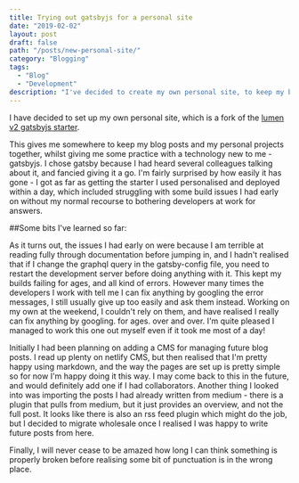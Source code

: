 ```yaml
---
title: Trying out gatsbyjs for a personal site
date: "2019-02-02"
layout: post
draft: false
path: "/posts/new-personal-site/"
category: "Blogging"
tags:
  - "Blog"
  - "Development"
description: "I've decided to create my own personal site, to keep my blog posts and personal projects together in one place. This is a bit of a meta post on what I've learned putting this together using gatsbyjs."
---
```


I have decided to set up my own personal site, which is a fork of the [lumen v2 gatsbyjs starter](https://www.gatsbyjs.org/starters/GatsbyCentral/gatsby-v2-starter-lumen/).

This gives me somewhere to keep my blog posts and my personal projects together, whilst giving me some practice with a technology new to me - gatsbyjs. I chose gatsby because I had heard several colleagues talking about it, and fancied giving it a go. I'm fairly surprised by how easily it has gone - I got as far as getting the starter I used personalised and deployed within a day, which included struggling with some build issues I had early on without my normal recourse to bothering developers at work for answers.

##Some bits I've learned so far:

As it turns out, the issues I had early on were because I am terrible at reading fully through documentation before jumping in, and I hadn't realised that if I change the graphql query in the gatsby-config file, you need to restart the development server before doing anything with it. This kept my builds failing for ages, and all kind of errors. However many times the developers I work with tell me I can fix anything by googling the error messages, I still usually give up too easily and ask them instead. Working on my own at the weekend, I couldn't rely on them, and have realised I really can fix anything by googling. for ages. over and over. I'm quite pleased I managed to work this one out myself even if it took me most of a day!

Initially I had been planning on adding a CMS for managing future blog posts. I read up plenty on netlify CMS, but then realised that I'm pretty happy using markdown, and the way the pages are set up is pretty simple so for now I'm happy doing it this way. I may come back to this in the future, and would definitely add one if I had collaborators. Another thing I looked into was importing the posts I had already written from medium - there is a plugin that pulls from medium, but it just provides an overview, and not the full post. It looks like there is also an rss feed plugin which might do the job, but I decided to migrate wholesale once I realised I was happy to write future posts from here.

Finally, I will never cease to be amazed how long I can think something is properly broken before realising some bit of punctuation is in the wrong place.
